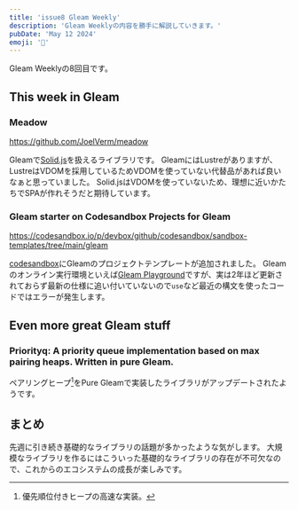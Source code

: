 ```yaml
---
title: 'issue8 Gleam Weekly'
description: 'Gleam Weeklyの内容を勝手に解説していきます。'
pubDate: 'May 12 2024'
emoji: '🦊'
---
```


Gleam Weeklyの8回目です。

## This week in Gleam

### Meadow

https://github.com/JoelVerm/meadow

Gleamで[Solid.js](https://www.solidjs.com/)を扱えるライブラリです。
GleamにはLustreがありますが、LustreはVDOMを採用しているためVDOMを使っていない代替品があれば良いなぁと思っていました。
Solid.jsはVDOMを使っていないため、理想に近いかたちでSPAが作れそうだと期待しています。

### Gleam starter on Codesandbox Projects for Gleam

https://codesandbox.io/p/devbox/github/codesandbox/sandbox-templates/tree/main/gleam

[codesandbox](https://codesandbox.io/)にGleamのプロジェクトテンプレートが追加されました。
Gleamのオンライン実行環境といえば[Gleam Playground](https://johndoneth.github.io/gleam-playground/)ですが、実は2年ほど更新されておらず最新の仕様に追い付いていないので`use`など最近の構文を使ったコードではエラーが発生します。

## Even more great Gleam stuff

### Priorityq: A priority queue implementation based on max pairing heaps. Written in pure Gleam.

ペアリングヒープ[^1]をPure
Gleamで実装したライブラリがアップデートされたようです。

## まとめ

先週に引き続き基礎的なライブラリの話題が多かったような気がします。
大規模なライブラリを作るにはこういった基礎的なライブラリの存在が不可欠なので、これからのエコシステムの成長が楽しみです。

[^1]: 優先順位付きヒープの高速な実装。
